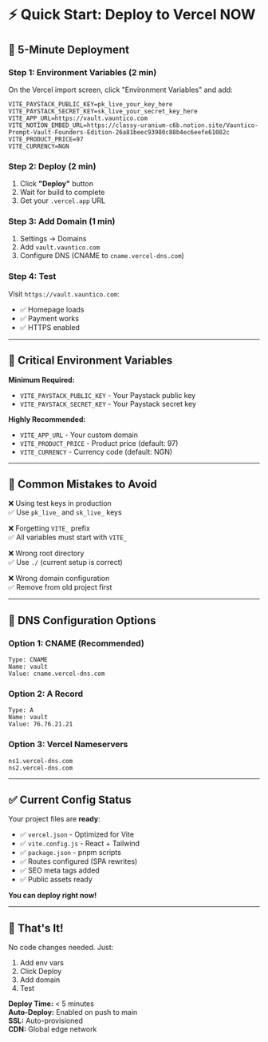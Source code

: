 # ⚡ Quick Start: Deploy to Vercel NOW

## 🎯 5-Minute Deployment

### Step 1: Environment Variables (2 min)
On the Vercel import screen, click "Environment Variables" and add:

```env
VITE_PAYSTACK_PUBLIC_KEY=pk_live_your_key_here
VITE_PAYSTACK_SECRET_KEY=sk_live_your_secret_key_here
VITE_APP_URL=https://vault.vauntico.com
VITE_NOTION_EMBED_URL=https://classy-uranium-c6b.notion.site/Vauntico-Prompt-Vault-Founders-Edition-26a81beec93980c88b4ec6eefe61082c
VITE_PRODUCT_PRICE=97
VITE_CURRENCY=NGN
```

### Step 2: Deploy (2 min)
1. Click **"Deploy"** button
2. Wait for build to complete
3. Get your `.vercel.app` URL

### Step 3: Add Domain (1 min)
1. Settings → Domains
2. Add `vault.vauntico.com`
3. Configure DNS (CNAME to `cname.vercel-dns.com`)

### Step 4: Test
Visit `https://vault.vauntico.com`:
- ✅ Homepage loads
- ✅ Payment works
- ✅ HTTPS enabled

---

## 🔑 Critical Environment Variables

**Minimum Required:**
- `VITE_PAYSTACK_PUBLIC_KEY` - Your Paystack public key
- `VITE_PAYSTACK_SECRET_KEY` - Your Paystack secret key

**Highly Recommended:**
- `VITE_APP_URL` - Your custom domain
- `VITE_PRODUCT_PRICE` - Product price (default: 97)
- `VITE_CURRENCY` - Currency code (default: NGN)

---

## 🚨 Common Mistakes to Avoid

❌ Using test keys in production  
✅ Use `pk_live_` and `sk_live_` keys

❌ Forgetting `VITE_` prefix  
✅ All variables must start with `VITE_`

❌ Wrong root directory  
✅ Use `./` (current setup is correct)

❌ Wrong domain configuration  
✅ Remove from old project first

---

## 📱 DNS Configuration Options

### Option 1: CNAME (Recommended)
```
Type: CNAME
Name: vault
Value: cname.vercel-dns.com
```

### Option 2: A Record
```
Type: A
Name: vault
Value: 76.76.21.21
```

### Option 3: Vercel Nameservers
```
ns1.vercel-dns.com
ns2.vercel-dns.com
```

---

## ✅ Current Config Status

Your project files are **ready**:
- ✅ `vercel.json` - Optimized for Vite
- ✅ `vite.config.js` - React + Tailwind
- ✅ `package.json` - pnpm scripts
- ✅ Routes configured (SPA rewrites)
- ✅ SEO meta tags added
- ✅ Public assets ready

**You can deploy right now!**

---

## 🎉 That's It!

No code changes needed. Just:
1. Add env vars
2. Click Deploy
3. Add domain
4. Test

**Deploy Time:** < 5 minutes  
**Auto-Deploy:** Enabled on push to main  
**SSL:** Auto-provisioned  
**CDN:** Global edge network
